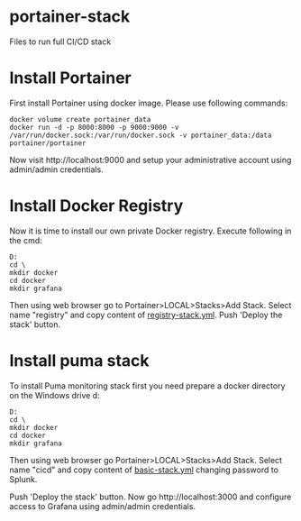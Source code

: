 # portainer-stack
Files to run full CI/CD stack

# Install Portainer

First install Portainer using docker image. Please use following commands:
```
docker volume create portainer_data
docker run -d -p 8000:8000 -p 9000:9000 -v /var/run/docker.sock:/var/run/docker.sock -v portainer_data:/data portainer/portainer
```

Now visit http://localhost:9000 and setup your administrative account using admin/admin credentials.

# Install Docker Registry

Now it is time to install our own private Docker registry. Execute following in the cmd:

```
D:
cd \
mkdir docker
cd docker
mkdir grafana
```

Then using web browser go to Portainer>LOCAL>Stacks>Add Stack. Select name "registry" and copy content of [registry-stack.yml](registry-stack.yml). Push 'Deploy the stack' button.

# Install puma stack

To install Puma monitoring stack first you need prepare a docker directory on the Windows drive d:

```
D:
cd \
mkdir docker
cd docker
mkdir grafana
```
Then using web browser go Portainer>LOCAL>Stacks>Add Stack. Select name "cicd" and copy content of [basic-stack.yml](basic-stack.yml) changing password to Splunk.

Push 'Deploy the stack' button. Now go http://localhost:3000 and configure access to Grafana using admin/admin credentials.
